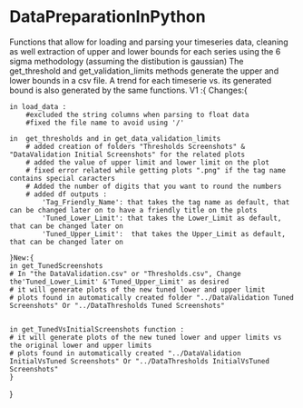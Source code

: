 # DataPreparationInPython
Functions that allow for loading and parsing your timeseries data, cleaning as well extraction of upper and lower bounds for each series using the 6 sigma methodology (assuming the distibution is  gaussian)
The get_threshold and get_validation_limits methods generate the upper and lower bounds in a csv file. A trend for each timeserie vs. its generated bound is also generated by the same functions.
V1 :{
   Changes:{

	in load_data :
		#excluded the string columns when parsing to float data 
		#fixed the file name to avoid using '/' 

	in  get_thresholds and in get_data_validation_limits
		# added creation of folders "Thresholds Screenshots" & "DataValidation Initial Screenshots" for the related plots
		# added the value of upper limit and lower limit on the plot
		# fixed error related while getting plots ".png" if the tag name contains special caracters
		# Added the number of digits that you want to round the numbers 
		# added df outputs :
			'Tag_Friendly_Name': that takes the tag name as default, that can be changed later on to have a friendly title on the plots
			'Tuned_Lower_Limit': that takes the Lower_Limit as default, that can be changed later on 	
			'Tuned_Upper_Limit':  that takes the Upper_Limit as default, that can be changed later on

    }New:{
	in get_TunedScreenshots 
	# In "the DataValidation.csv" or "Thresholds.csv", Change the'Tuned_Lower_Limit' &'Tuned_Upper_Limit' as desired 
	# it will generate plots of the new tuned lower and upper limit
	# plots found in automatically created folder "../DataValidation Tuned Screenshots" Or "../DataThresholds Tuned Screenshots"


	in get_TunedVsInitialScreenshots function :
	# it will generate plots of the new tuned lower and upper limits vs the original lower and upper limits 
	# plots found in automatically created "../DataValidation InitialVsTuned Screenshots" Or "../DataThresholds InitialVsTuned Screenshots" 
    }
}
